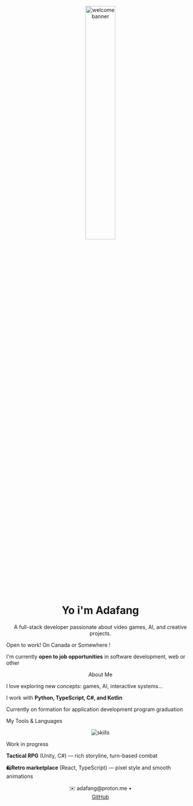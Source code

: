 <p align="center">
  <img src="https://i.gifer.com/9Lwu.gif" width="40%" alt="welcome banner" />
</p>

<h1 align="center"> Yo i'm Adafang </h1>

<p align="center">
 A full-stack developer passionate about video games, AI, and creative projects.
</p>

Open to work! On Canada or Somewhere !

I'm currently **open to job opportunities** in software development, web or other

<p align="center">
About Me
</p>

  
  I love exploring new concepts: games, AI, interactive systems...
  
  I work with **Python, TypeScript, C#, and Kotlin**

  Currently on formation for application development program graduation
  
My Tools & Languages

<p align="center">
  <img src="https://skillicons.dev/icons?i=python,typescript,cs,kotlin,react,unity" alt="skills" />
</p>


Work in progress

  **Tactical RPG** (Unity, C#) — rich storyline, turn-based combat
 
  🛍**Retro marketplace** (React, TypeScript) — pixel style and smooth animations


<p align="center">
  ✉️ adafang@proton.me • 
  <br>
  <a href="https://github.com/0xAdafang">GitHub</a>
</p>
